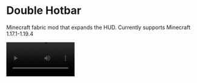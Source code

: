 # Double Hotbar
Minecraft fabric mod that expands the HUD.
Currently supports Minecraft 1.17.1-1.19.4

<video src='https://www.youtube.com/watch?v=kEl_om1-2wA' width=180/>

Download at: https://www.curseforge.com/minecraft/mc-mods/double-hotbar

# Features
1. Visually displays the third row of the inventory on the HUD. Health bar and experience bar are moved up to make space for the new "hotbar".
2. Adds a keybind that allows the user to swap the third row of the inventory and the hotbar (Default: R)
3. 1.18.2+ only: A single stack can be swapped by double tapping the slot number or by holding the swap key (Default: R)

